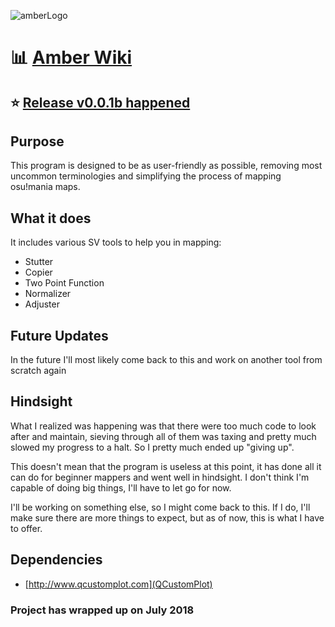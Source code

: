 ![amberLogo](http://puu.sh/z235w/e2127a205c.png)

# :bar_chart: [Amber Wiki](https://github.com/Eve-ning/amber/wiki)

## :star: [Release v0.0.1b happened](https://github.com/Eve-ning/amber/releases/tag/v0.0.1-beta)

## Purpose

This program is designed to be as user-friendly as possible, removing most uncommon terminologies and simplifying the process of mapping osu!mania maps.

## What it does

It includes various SV tools to help you in mapping:

- Stutter
- Copier
- Two Point Function
- Normalizer
- Adjuster

## Future Updates

In the future I'll most likely come back to this and work on another tool from scratch again

## Hindsight

What I realized was happening was that there were too much code to look after and maintain, sieving through all of them was taxing and pretty much slowed my progress to a halt. So I pretty much ended up "giving up".

This doesn't mean that the program is useless at this point, it has done all it can do for beginner mappers and went well in hindsight. I don't think I'm capable of doing big things, I'll have to let go for now.

I'll be working on something else, so I might come back to this. If I do, I'll make sure there are more things to expect, but as of now, this is what I have to offer.

## Dependencies

- [http://www.qcustomplot.com](QCustomPlot)

### Project has wrapped up on July 2018
